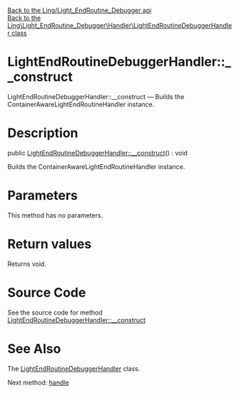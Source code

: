 [Back to the Ling/Light_EndRoutine_Debugger api](https://github.com/lingtalfi/Light_EndRoutine_Debugger/blob/master/doc/api/Ling/Light_EndRoutine_Debugger.md)<br>
[Back to the Ling\Light_EndRoutine_Debugger\Handler\LightEndRoutineDebuggerHandler class](https://github.com/lingtalfi/Light_EndRoutine_Debugger/blob/master/doc/api/Ling/Light_EndRoutine_Debugger/Handler/LightEndRoutineDebuggerHandler.md)


LightEndRoutineDebuggerHandler::__construct
================



LightEndRoutineDebuggerHandler::__construct — Builds the ContainerAwareLightEndRoutineHandler instance.




Description
================


public [LightEndRoutineDebuggerHandler::__construct](https://github.com/lingtalfi/Light_EndRoutine_Debugger/blob/master/doc/api/Ling/Light_EndRoutine_Debugger/Handler/LightEndRoutineDebuggerHandler/__construct.md)() : void




Builds the ContainerAwareLightEndRoutineHandler instance.




Parameters
================

This method has no parameters.


Return values
================

Returns void.








Source Code
===========
See the source code for method [LightEndRoutineDebuggerHandler::__construct](https://github.com/lingtalfi/Light_EndRoutine_Debugger/blob/master/Handler/LightEndRoutineDebuggerHandler.php#L45-L49)


See Also
================

The [LightEndRoutineDebuggerHandler](https://github.com/lingtalfi/Light_EndRoutine_Debugger/blob/master/doc/api/Ling/Light_EndRoutine_Debugger/Handler/LightEndRoutineDebuggerHandler.md) class.

Next method: [handle](https://github.com/lingtalfi/Light_EndRoutine_Debugger/blob/master/doc/api/Ling/Light_EndRoutine_Debugger/Handler/LightEndRoutineDebuggerHandler/handle.md)<br>

